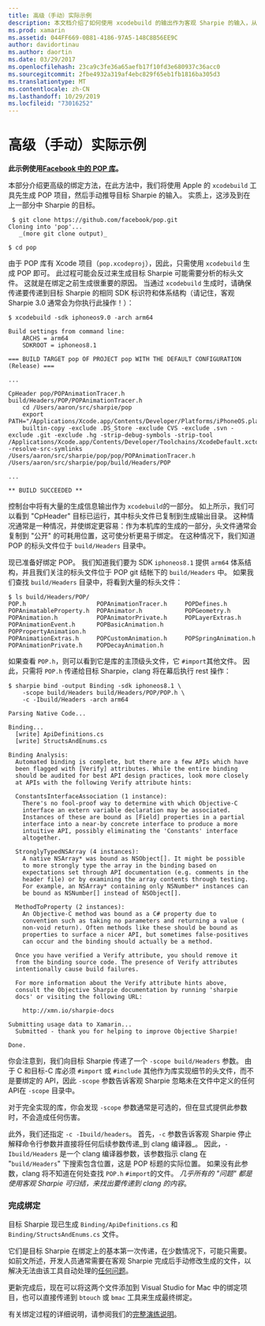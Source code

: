 ```yaml
---
title: 高级（手动）实际示例
description: 本文档介绍了如何使用 xcodebuild 的输出作为客观 Sharpie 的输入，从而深入了解目标 Sharpie 的作用。
ms.prod: xamarin
ms.assetid: 044FF669-0B81-4186-97A5-148C8B56EE9C
author: davidortinau
ms.author: daortin
ms.date: 03/29/2017
ms.openlocfilehash: 23ca9c3fe36a65aefb17f10fd3e680937c36acc0
ms.sourcegitcommit: 2fbe4932a319af4ebc829f65eb1fb1816ba305d3
ms.translationtype: MT
ms.contentlocale: zh-CN
ms.lasthandoff: 10/29/2019
ms.locfileid: "73016252"
---
```

# <a name="advanced-manual-real-world-example"></a>高级（手动）实际示例

**此示例使用[Facebook 中的 POP 库](https://github.com/facebook/pop)。**

本部分介绍更高级的绑定方法，在此方法中，我们将使用 Apple 的 `xcodebuild` 工具先生成 POP 项目，然后手动推导目标 Sharpie 的输入。 实质上，这涉及到在上一部分中 Sharpie 的目标。

```
 $ git clone https://github.com/facebook/pop.git
Cloning into 'pop'...
   _(more git clone output)_

$ cd pop
```

由于 POP 库有 Xcode 项目（`pop.xcodeproj`），因此，只需使用 `xcodebuild` 生成 POP 即可。 此过程可能会反过来生成目标 Sharpie 可能需要分析的标头文件。 这就是在绑定之前生成很重要的原因。 当通过 `xcodebuild` 生成时，请确保传递要传递到目标 Sharpie 的相同 SDK 标识符和体系结构（请记住，客观 Sharpie 3.0 通常会为你执行此操作！）：

```
$ xcodebuild -sdk iphoneos9.0 -arch arm64

Build settings from command line:
    ARCHS = arm64
    SDKROOT = iphoneos8.1

=== BUILD TARGET pop OF PROJECT pop WITH THE DEFAULT CONFIGURATION (Release) ===

...

CpHeader pop/POPAnimationTracer.h build/Headers/POP/POPAnimationTracer.h
    cd /Users/aaron/src/sharpie/pop
    export PATH="/Applications/Xcode.app/Contents/Developer/Platforms/iPhoneOS.platform/Developer/usr/bin:/Applications/Xcode.app/Contents/Developer/usr/bin:/Users/aaron/bin::/usr/local/bin:/usr/bin:/bin:/usr/sbin:/sbin:/opt/X11/bin:/usr/local/git/bin:/Users/aaron/.rvm/bin"
    builtin-copy -exclude .DS_Store -exclude CVS -exclude .svn -exclude .git -exclude .hg -strip-debug-symbols -strip-tool /Applications/Xcode.app/Contents/Developer/Toolchains/XcodeDefault.xctoolchain/usr/bin/strip -resolve-src-symlinks /Users/aaron/src/sharpie/pop/pop/POPAnimationTracer.h /Users/aaron/src/sharpie/pop/build/Headers/POP

...

** BUILD SUCCEEDED **
```

控制台中将有大量的生成信息输出作为 `xcodebuild`的一部分。 如上所示，我们可以看到 "CpHeader" 目标已运行，其中标头文件已复制到生成输出目录。 这种情况通常是一种情况，并使绑定更容易：作为本机库的生成的一部分，头文件通常会复制到 "公开" 的可耗用位置，这可使分析更易于绑定。 在这种情况下，我们知道 POP 的标头文件位于 `build/Headers` 目录中。

现已准备好绑定 POP。 我们知道我们要为 SDK `iphoneos8.1` 提供 `arm64` 体系结构，并且我们关注的标头文件位于 POP git 结帐下的 `build/Headers` 中。 如果我们查找 `build/Headers` 目录中，将看到大量的标头文件：

```
$ ls build/Headers/POP/
POP.h                    POPAnimationTracer.h     POPDefines.h
POPAnimatableProperty.h  POPAnimator.h            POPGeometry.h
POPAnimation.h           POPAnimatorPrivate.h     POPLayerExtras.h
POPAnimationEvent.h      POPBasicAnimation.h      POPPropertyAnimation.h
POPAnimationExtras.h     POPCustomAnimation.h     POPSpringAnimation.h
POPAnimationPrivate.h    POPDecayAnimation.h
```

如果查看 `POP.h`，则可以看到它是库的主顶级头文件，它 `#import`其他文件。 因此，只需将 `POP.h` 传递给目标 Sharpie，clang 将在幕后执行 rest 操作：

```
$ sharpie bind -output Binding -sdk iphoneos8.1 \
    -scope build/Headers build/Headers/POP/POP.h \
    -c -Ibuild/Headers -arch arm64

Parsing Native Code...

Binding...
  [write] ApiDefinitions.cs
  [write] StructsAndEnums.cs

Binding Analysis:
  Automated binding is complete, but there are a few APIs which have
  been flagged with [Verify] attributes. While the entire binding
  should be audited for best API design practices, look more closely
  at APIs with the following Verify attribute hints:

  ConstantsInterfaceAssociation (1 instance):
    There's no fool-proof way to determine with which Objective-C
    interface an extern variable declaration may be associated.
    Instances of these are bound as [Field] properties in a partial
    interface into a near-by concrete interface to produce a more
    intuitive API, possibly eliminating the 'Constants' interface
    altogether.

  StronglyTypedNSArray (4 instances):
    A native NSArray* was bound as NSObject[]. It might be possible
    to more strongly type the array in the binding based on
    expectations set through API documentation (e.g. comments in the
    header file) or by examining the array contents through testing.
    For example, an NSArray* containing only NSNumber* instances can
    be bound as NSNumber[] instead of NSObject[].

  MethodToProperty (2 instances):
    An Objective-C method was bound as a C# property due to
    convention such as taking no parameters and returning a value (
    non-void return). Often methods like these should be bound as
    properties to surface a nicer API, but sometimes false-positives
    can occur and the binding should actually be a method.

  Once you have verified a Verify attribute, you should remove it
  from the binding source code. The presence of Verify attributes
  intentionally cause build failures.

  For more information about the Verify attribute hints above,
  consult the Objective Sharpie documentation by running 'sharpie
  docs' or visiting the following URL:

    http://xmn.io/sharpie-docs

Submitting usage data to Xamarin...
  Submitted - thank you for helping to improve Objective Sharpie!

Done.
```

你会注意到，我们向目标 Sharpie 传递了一个 `-scope build/Headers` 参数。 由于 C 和目标-C 库必须 `#import` 或 `#include` 其他作为库实现细节的头文件，而不是要绑定的 API，因此 `-scope` 参数告诉客观 Sharpie 忽略未在文件中定义的任何 API在 `-scope` 目录中。

对于完全实现的库，你会发现 `-scope` 参数通常是可选的，但在显式提供此参数时，不会造成任何伤害。

此外，我们还指定 `-c -Ibuild/headers`。 首先，`-c` 参数告诉客观 Sharpie 停止解释命令行参数并直接将任何后续参数传递_到 clang 编译器_。 因此，`-Ibuild/Headers` 是一个 clang 编译器参数，该参数指示 clang 在 "`build/Headers`" 下搜索包含位置，这是 POP 标题的实际位置。 如果没有此参数，clang 将不知道在何处查找 `POP.h` `#import`的文件。 _几乎所有的 "问题" 都是使用客观 Sharpie 可归结，来找出要传递到 clang 的内容_。

### <a name="completing-the-binding"></a>完成绑定

目标 Sharpie 现已生成 `Binding/ApiDefinitions.cs` 和 `Binding/StructsAndEnums.cs` 文件。

它们是目标 Sharpie 在绑定上的基本第一次传递，在少数情况下，可能只需要。 如前文所述，开发人员通常需要在客观 Sharpie 完成后手动修改生成的文件，以解决无法由该工具自动处理的[任何问题](~/cross-platform/macios/binding/objective-sharpie/platform/apidefinitions-structsandenums.md)。

更新完成后，现在可以将这两个文件添加到 Visual Studio for Mac 中的绑定项目，也可以直接传递到 `btouch` 或 `bmac` 工具来生成最终绑定。

有关绑定过程的详细说明，请参阅我们的[完整演练说明](~/ios/platform/binding-objective-c/walkthrough.md)。
